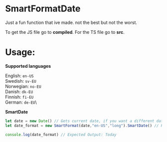 # SmartFormatDate

Just a fun function that ive made.
not the best but not the worst.

To get the JS file go to **compiled**.
For the TS file go to **src**.

# Usage:

**Supported languages**

  English: ```en-US```\
  Swedish: ```sv-EU```\
  Norwegian: ```no-EU```\
  Danish: ```dk-EU```\
  Finnish: ```fi-EU```\
  German: ```de-EU```\

**SmartDate**

```javascript
let date = new Date() // Gets current date, if you want a different date then put an string. Example: Date("2023-1-1")
let date_format = new SmartFormat(date,"en-US","long").SmartDate() // Returns a string

console.log(date_format) // Expected Output: Today
```
